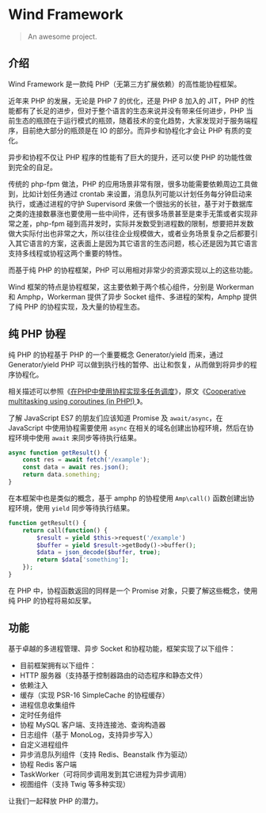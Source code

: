 # Wind Framework

> An awesome project.

## 介绍

Wind Framework 是一款纯 PHP（无第三方扩展依赖）的高性能协程框架。

近年来 PHP 的发展，无论是 PHP 7 的优化，还是 PHP 8 加入的 JIT，PHP 的性能都有了长足的进步，但对于整个语言的生态来说并没有带来任何进步，PHP 当前生态的瓶颈在于运行模式的瓶颈，随着技术的变化趋势，大家发现对于服务端程序，目前绝大部分的瓶颈是在 IO 的部分。而异步和协程化才会让 PHP 有质的变化。

异步和协程不仅让 PHP 程序的性能有了巨大的提升，还可以使 PHP 的功能性做到完全的自足。

传统的 php-fpm 做法，PHP 的应用场景非常有限，很多功能需要依赖周边工具做到，比如计划任务通过 crontab 来设置，消息队列可能以计划任务每分钟启动来执行，或通过进程的守护 Supervisord 来做一个很拙劣的长驻，基于对于数据库之类的连接数暴涨也要使用一些中间件，还有很多场景甚至是束手无策或者实现非常之差，php-fpm 碰到高并发时，实际并发数受到进程数的限制，想要把并发数做大实际付出也非常之大，所以往往企业规模做大，或者业务场景复杂之后都要引入其它语言的方案，这表面上是因为其它语言的生态问题，核心还是因为其它语言支持多线程或协程这两个重要的特性。

而基于纯 PHP 的协程框架，PHP 可以用相对非常少的资源实现以上的这些功能。

Wind 框架的特点是协程框架，这主要依赖于两个核心组件，分别是 Workerman 和 Amphp，Workerman 提供了异步 Socket 组件、多进程的架构，Amphp 提供了纯 PHP 的协程实现，及大量的协程生态。

## 纯 PHP 协程

纯 PHP 的协程基于 PHP 的一个重要概念 Generator/yield 而来，通过 Generator/yield PHP 可以做到执行栈的暂停、出让和恢复，从而做到将异步的程序协程化。

相关描述可以参照《[在PHP中使用协程实现多任务调度](https://www.laruence.com/2015/05/28/3038.html)》，原文《[Cooperative multitasking using coroutines (in PHP!) ](https://www.npopov.com/2012/12/22/Cooperative-multitasking-using-coroutines-in-PHP.html)》。

了解 JavaScript ES7 的朋友们应该知道 Promise 及 `await/async`，在 JavaScript 中使用协程需要使用 `async` 在相关的域名创建出协程环境，然后在协程环境中使用 `await` 来同步等待执行结果。

```javascript
async function getResult() {
    const res = await fetch('/example');
    const data = await res.json();
    return data.something;
}
```

在本框架中也是类似的概念，基于 amphp 的协程使用 `Amp\call()` 函数创建出协程环境，使用 `yield` 同步等待执行结果。 

```php
function getResult() {
    return call(function() {
        $result = yield $this->request('/example')
        $buffer = yield $result->getBody()->buffer();
        $data = json_decode($buffer, true);
        return $data['something'];
    });
}
```

在 PHP 中，协程函数返回的同样是一个 Promise 对象，只要了解这些概念，使用纯 PHP 的协程将易如反掌。

## 功能

基于卓越的多进程管理、异步 Socket 和协程功能，框架实现了以下组件：

- 目前框架拥有以下组件：
- HTTP 服务器（支持基于控制器路由的动态程序和静态文件）
- 依赖注入
- 缓存（实现 PSR-16 SimpleCache 的协程缓存）
- 进程信息收集组件
- 定时任务组件
- 协程 MySQL 客户端、支持连接池、查询构造器
- 日志组件（基于 MonoLog，支持异步写入）
- 自定义进程组件
- 异步消息队列组件（支持 Redis、Beanstalk 作为驱动）
- 协程 Redis 客户端
- TaskWorker（可将同步调用发到其它进程为异步调用）
- 视图组件（支持 Twig 等多种实现）

让我们一起释放 PHP 的潜力。